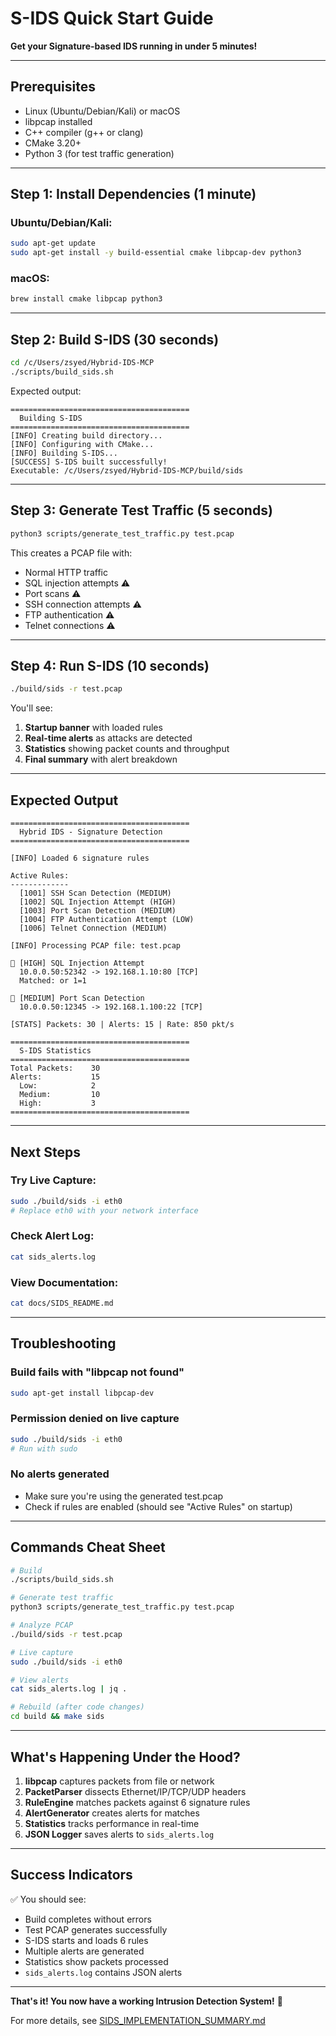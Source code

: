 # S-IDS Quick Start Guide

**Get your Signature-based IDS running in under 5 minutes!**

---

## Prerequisites

- Linux (Ubuntu/Debian/Kali) or macOS
- libpcap installed
- C++ compiler (g++ or clang)
- CMake 3.20+
- Python 3 (for test traffic generation)

---

## Step 1: Install Dependencies (1 minute)

### Ubuntu/Debian/Kali:
```bash
sudo apt-get update
sudo apt-get install -y build-essential cmake libpcap-dev python3
```

### macOS:
```bash
brew install cmake libpcap python3
```

---

## Step 2: Build S-IDS (30 seconds)

```bash
cd /c/Users/zsyed/Hybrid-IDS-MCP
./scripts/build_sids.sh
```

Expected output:
```
========================================
  Building S-IDS
========================================
[INFO] Creating build directory...
[INFO] Configuring with CMake...
[INFO] Building S-IDS...
[SUCCESS] S-IDS built successfully!
Executable: /c/Users/zsyed/Hybrid-IDS-MCP/build/sids
```

---

## Step 3: Generate Test Traffic (5 seconds)

```bash
python3 scripts/generate_test_traffic.py test.pcap
```

This creates a PCAP file with:
- Normal HTTP traffic
- SQL injection attempts ⚠️
- Port scans ⚠️
- SSH connection attempts ⚠️
- FTP authentication ⚠️
- Telnet connections ⚠️

---

## Step 4: Run S-IDS (10 seconds)

```bash
./build/sids -r test.pcap
```

You'll see:
1. **Startup banner** with loaded rules
2. **Real-time alerts** as attacks are detected
3. **Statistics** showing packet counts and throughput
4. **Final summary** with alert breakdown

---

## Expected Output

```
========================================
  Hybrid IDS - Signature Detection
========================================

[INFO] Loaded 6 signature rules

Active Rules:
-------------
  [1001] SSH Scan Detection (MEDIUM)
  [1002] SQL Injection Attempt (HIGH)
  [1003] Port Scan Detection (MEDIUM)
  [1004] FTP Authentication Attempt (LOW)
  [1006] Telnet Connection (MEDIUM)

[INFO] Processing PCAP file: test.pcap

🚨 [HIGH] SQL Injection Attempt
  10.0.0.50:52342 -> 192.168.1.10:80 [TCP]
  Matched: or 1=1

🚨 [MEDIUM] Port Scan Detection
  10.0.0.50:12345 -> 192.168.1.100:22 [TCP]

[STATS] Packets: 30 | Alerts: 15 | Rate: 850 pkt/s

========================================
  S-IDS Statistics
========================================
Total Packets:    30
Alerts:           15
  Low:            2
  Medium:         10
  High:           3
========================================
```

---

## Next Steps

### Try Live Capture:
```bash
sudo ./build/sids -i eth0
# Replace eth0 with your network interface
```

### Check Alert Log:
```bash
cat sids_alerts.log
```

### View Documentation:
```bash
cat docs/SIDS_README.md
```

---

## Troubleshooting

### Build fails with "libpcap not found"
```bash
sudo apt-get install libpcap-dev
```

### Permission denied on live capture
```bash
sudo ./build/sids -i eth0
# Run with sudo
```

### No alerts generated
- Make sure you're using the generated test.pcap
- Check if rules are enabled (should see "Active Rules" on startup)

---

## Commands Cheat Sheet

```bash
# Build
./scripts/build_sids.sh

# Generate test traffic
python3 scripts/generate_test_traffic.py test.pcap

# Analyze PCAP
./build/sids -r test.pcap

# Live capture
sudo ./build/sids -i eth0

# View alerts
cat sids_alerts.log | jq .

# Rebuild (after code changes)
cd build && make sids
```

---

## What's Happening Under the Hood?

1. **libpcap** captures packets from file or network
2. **PacketParser** dissects Ethernet/IP/TCP/UDP headers
3. **RuleEngine** matches packets against 6 signature rules
4. **AlertGenerator** creates alerts for matches
5. **Statistics** tracks performance in real-time
6. **JSON Logger** saves alerts to `sids_alerts.log`

---

## Success Indicators

✅ You should see:
- Build completes without errors
- Test PCAP generates successfully
- S-IDS starts and loads 6 rules
- Multiple alerts are generated
- Statistics show packets processed
- `sids_alerts.log` contains JSON alerts

---

**That's it! You now have a working Intrusion Detection System!** 🎉

For more details, see [SIDS_IMPLEMENTATION_SUMMARY.md](SIDS_IMPLEMENTATION_SUMMARY.md)
